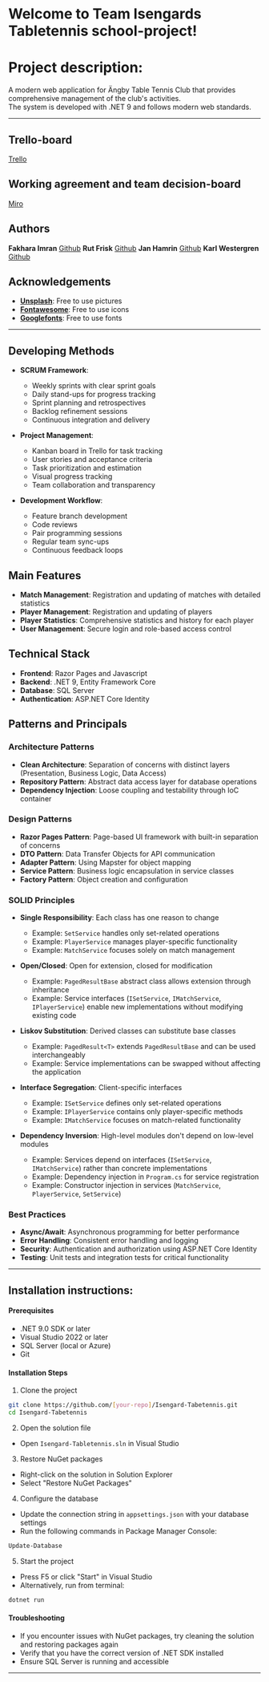 # Welcome to Team Isengards Tabletennis school-project!  

# Project description:
A modern web application for Ängby Table Tennis Club that provides comprehensive management of the club's activities.  
The system is developed with .NET 9 and follows modern web standards.

---

## Trello-board  

[Trello](https://trello.com/invite/b/68133273e650052b63ef675d/ATTI4a3fd60004a259d593032d6bf9eacb48029733F3/angby-pingis-isengard)

## Working agreement and team decision-board  

[Miro](https://miro.com/app/board/uXjVI7bk488=/)  

## Authors

**Fakhara Imran**   [Github](https://github.com/fakhara)
**Rut Frisk**       [Github](https://github.com/ArrenCelion)
**Jan Hamrin**      [Github](https://github.com/jaham88)
**Karl Westergren** [Github](https://github.com/Brottarbengt)

## Acknowledgements

- [**Unsplash**](https://unsplash.com/): Free to use pictures 
- [**Fontawesome**](https://fontawesome.com/): Free to use icons
- [**Googlefonts**](https://fonts.google.com/): Free to use fonts

---

## Developing Methods
- **SCRUM Framework**:
  - Weekly sprints with clear sprint goals
  - Daily stand-ups for progress tracking
  - Sprint planning and retrospectives
  - Backlog refinement sessions
  - Continuous integration and delivery

- **Project Management**:
  - Kanban board in Trello for task tracking
  - User stories and acceptance criteria
  - Task prioritization and estimation
  - Visual progress tracking
  - Team collaboration and transparency

- **Development Workflow**:
  - Feature branch development
  - Code reviews
  - Pair programming sessions
  - Regular team sync-ups
  - Continuous feedback loops

## Main Features
- **Match Management**: Registration and updating of matches with detailed statistics
- **Player Management**: Registration and updating of players
- **Player Statistics**: Comprehensive statistics and history for each player
- **User Management**: Secure login and role-based access control

## Technical Stack
- **Frontend**: Razor Pages and Javascript
- **Backend**: .NET 9, Entity Framework Core
- **Database**: SQL Server
- **Authentication**: ASP.NET Core Identity

## Patterns and Principals

### Architecture Patterns
- **Clean Architecture**: Separation of concerns with distinct layers (Presentation, Business Logic, Data Access)
- **Repository Pattern**: Abstract data access layer for database operations
- **Dependency Injection**: Loose coupling and testability through IoC container

### Design Patterns
- **Razor Pages Pattern**: Page-based UI framework with built-in separation of concerns
- **DTO Pattern**: Data Transfer Objects for API communication
- **Adapter Pattern**: Using Mapster for object mapping
- **Service Pattern**: Business logic encapsulation in service classes
- **Factory Pattern**: Object creation and configuration

### SOLID Principles
- **Single Responsibility**: Each class has one reason to change
  - Example: `SetService` handles only set-related operations
  - Example: `PlayerService` manages player-specific functionality
  - Example: `MatchService` focuses solely on match management

- **Open/Closed**: Open for extension, closed for modification
  - Example: `PagedResultBase` abstract class allows extension through inheritance
  - Example: Service interfaces (`ISetService`, `IMatchService`, `IPlayerService`) enable new implementations without modifying existing code

- **Liskov Substitution**: Derived classes can substitute base classes
  - Example: `PagedResult<T>` extends `PagedResultBase` and can be used interchangeably
  - Example: Service implementations can be swapped without affecting the application

- **Interface Segregation**: Client-specific interfaces
  - Example: `ISetService` defines only set-related operations
  - Example: `IPlayerService` contains only player-specific methods
  - Example: `IMatchService` focuses on match-related functionality

- **Dependency Inversion**: High-level modules don't depend on low-level modules
  - Example: Services depend on interfaces (`ISetService`, `IMatchService`) rather than concrete implementations
  - Example: Dependency injection in `Program.cs` for service registration
  - Example: Constructor injection in services (`MatchService`, `PlayerService`, `SetService`)

### Best Practices
- **Async/Await**: Asynchronous programming for better performance
- **Error Handling**: Consistent error handling and logging
- **Security**: Authentication and authorization using ASP.NET Core Identity
- **Testing**: Unit tests and integration tests for critical functionality

---


## Installation instructions:

#### Prerequisites
- .NET 9.0 SDK or later
- Visual Studio 2022 or later
- SQL Server (local or Azure)
- Git

#### Installation Steps

1. Clone the project
```bash
git clone https://github.com/[your-repo]/Isengard-Tabetennis.git
cd Isengard-Tabetennis
```

2. Open the solution file
- Open `Isengard-Tabletennis.sln` in Visual Studio

3. Restore NuGet packages
- Right-click on the solution in Solution Explorer
- Select "Restore NuGet Packages"

4. Configure the database
- Update the connection string in `appsettings.json` with your database settings
- Run the following commands in Package Manager Console:
```powershell
Update-Database
```

5. Start the project
- Press F5 or click "Start" in Visual Studio
- Alternatively, run from terminal:
```bash
dotnet run
```

#### Troubleshooting
- If you encounter issues with NuGet packages, try cleaning the solution and restoring packages again
- Verify that you have the correct version of .NET SDK installed
- Ensure SQL Server is running and accessible

---

